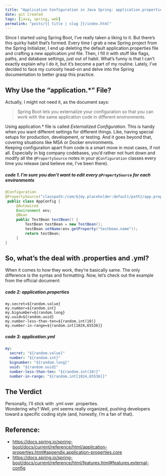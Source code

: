 ```yaml
---
title: "Application Configuration in Java Spring: application.properties vs application.yml"
date: git Created
tags: [java, spring, web]
permalink: "posts/{{ title | slug }}/index.html"
---
```


Since I started using Spring Boot, I’ve really taken a liking to it. But there’s this quirky habit that’s formed. Every time I grab a new Spring project from the Spring Initializer, I end up deleting the default application.properties file and crafting a new application.yml file. Then, I fill it with stuff like flags, paths, and database settings, just out of habit. What’s funny is that I can’t exactly explain why I do it, but it’s become a part of my routine. Lately, I’ve decided to face my curiosity head-on and delve into the Spring documentation to better grasp this practice.

## Why Use the “application.\*” File?

Actually, I might not need it, as the document says:  
> Spring Boot lets you externalize your configuration so that you can work with the same application code in different environments.  

Using application.\* file is called *Externalized Configuration*. This is handy when you want different settings for different things. Like, having special setups for production, development, or testing. And it goes beyond that, covering situations like MSA or Docker environments.  
Keeping configuration apart from code is a smart move in most cases, if not all. Especially in big company codebases, you’d rather not hunt down and modify all the `@PropertySource` notes in your `@Configuration` classes every time you release (and believe me, I’ve been there).  

##### code 1. I’m sure you don’t want to edit every `@PropertySource` for each environments
```java
@Configuration
@PropertySource("classpath:/com/${my.placeholder:default/path}/app.properties")
 public class AppConfig {
     @Autowired
     Environment env;
     @Bean
     public TestBean testBean() {
         TestBean testBean = new TestBean();
         testBean.setName(env.getProperty("testbean.name"));
         return testBean;
     }
}
```

## So, what’s the deal with .properties and .yml?

When it comes to how they work, they’re basically same. The only difference is the syntax and formatting. Now, let’s check out the example from the official document:

##### code 2: application.properties
```properties
my.secret=${random.value}
my.number=${random.int}
my.bignumber=${random.long}
my.uuid=${random.uuid}
my.number-less-than-ten=${random.int(10)}
my.number-in-range=${random.int[1024,65536]}
```

##### code 3: application.yml
```yaml
my:
  secret: "${random.value}"
  number: "${random.int}"
  bignumber: "${random.long}"
  uuid: "${random.uuid}"
  number-less-than-ten: "${random.int(10)}"
  number-in-range: "${random.int[1024,65536]}"
```

## The Verdict

Personally, I’ll stick with .yml over .properties.  
Wondering why? Well, yml seems really organized, pushing developers toward a specific coding style (and, honestly, I’m a fan of that).

## Reference:

- https://docs.spring.io/spring-boot/docs/current/reference/html/application-properties.html#appendix.application-properties.core
- https://docs.spring.io/spring-boot/docs/current/reference/html/features.html#features.external-config
